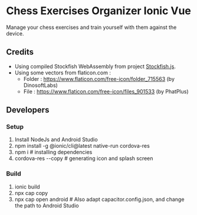 # Chess Exercises Organizer Ionic Vue

Manage your chess exercises and train yourself with them against the device.

## Credits

* Using compiled Stockfish WebAssembly from project [Stockfish.js](https://github.com/nmrugg/stockfish.js/tree/master/src).
* Using some vectors from flaticon.com :
    * Folder : https://www.flaticon.com/free-icon/folder_715563 (by DinosoftLabs)
    * File : https://www.flaticon.com/free-icon/files_901533 (by PhatPlus)


## Developers

### Setup

1. Install NodeJs and Android Studio
2. npm install -g @ionic/cli@latest native-run cordova-res
3. npm i # installing dependencies
4. cordova-res --copy # generating icon and splash screen

### Build

1. ionic build
2. npx cap copy
3. npx cap open android # Also adapt capacitor.config.json, and change the path to Android Studio
